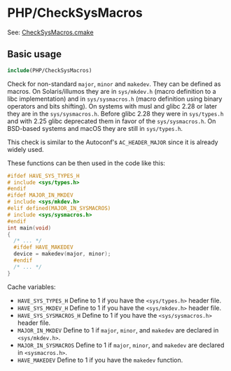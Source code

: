 # PHP/CheckSysMacros

See: [CheckSysMacros.cmake](https://github.com/petk/php-build-system/blob/master/cmake/cmake/modules/PHP/CheckSysMacros.cmake)

## Basic usage

```cmake
include(PHP/CheckSysMacros)
```

Check for non-standard `major`, `minor` and `makedev`. They can be defined as
macros. On Solaris/illumos they are in `sys/mkdev.h` (macro definition to a libc
implementation) and in `sys/sysmacros.h` (macro definition using binary
operators and bits shifting). On systems with musl and glibc 2.28 or later they
are in the `sys/sysmacros.h`. Before glibc 2.28 they were in `sys/types.h` and
with 2.25 glibc deprecated them in favor of the `sys/sysmacros.h`. On BSD-based
systems and macOS they are still in `sys/types.h`.

This check is similar to the Autoconf's `AC_HEADER_MAJOR` since it is already
widely used.

These functions can be then used in the code like this:

```c
#ifdef HAVE_SYS_TYPES_H
# include <sys/types.h>
#endif
#ifdef MAJOR_IN_MKDEV
# include <sys/mkdev.h>
#elif defined(MAJOR_IN_SYSMACROS)
# include <sys/sysmacros.h>
#endif
int main(void)
{
  /* ... */
  #ifdef HAVE_MAKEDEV
  device = makedev(major, minor);
  #endif
  /* ... */
}
```

Cache variables:

* `HAVE_SYS_TYPES_H`
  Define to 1 if you have the `<sys/types.h>` header file.
* `HAVE_SYS_MKDEV_H`
  Define to 1 if you have the `<sys/mkdev.h>` header file.
* `HAVE_SYS_SYSMACROS_H`
  Define to 1 if you have the `<sys/sysmacros.h>` header file.
* `MAJOR_IN_MKDEV`
  Define to 1 if `major`, `minor`, and `makedev` are declared in
  `<sys/mkdev.h>`.
* `MAJOR_IN_SYSMACROS`
  Define to 1 if `major`, `minor`, and `makedev` are declared in
  `<sysmacros.h>`.
* `HAVE_MAKEDEV`
  Define to 1 if you have the `makedev` function.
